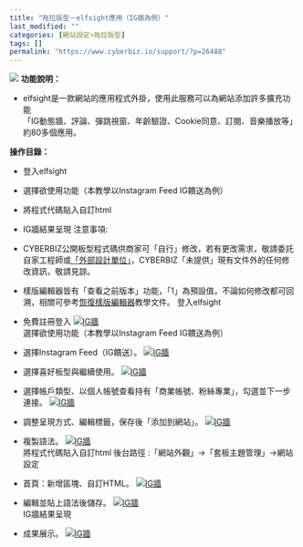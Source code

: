 ```yaml
---
title: "拖拉版型－elfsight應用（IG牆為例）"
last_modified: ""
categories: [網站設定>拖拉版型]
tags: []
permalink: "https://www.cyberbiz.io/support/?p=26488"
---
```


![](https://www.cyberbiz.io/support/wp-content/uploads/2021/08/全版本.png)
**功能說明：**  

* elfsight是一款網站的應用程式外掛，使用此服務可以為網站添加許多擴充功能  
「IG動態牆、評論、彈跳視窗、年齡驗證、Cookie同意、訂閱、音樂播放等」約80多個應用。

**操作目錄：**

* 登入elfsight
* 選擇欲使用功能（本教學以Instagram Feed IG饋送為例）
* 將程式代碼貼入自訂html
* IG牆結果呈現
注意事項:  

* CYBERBIZ公開板型程式碼供商家可「自行」修改，若有更改需求，敬請委託自家工程師或[「外部設計單位」](https://forms.zohopublic.com/mmcyberbiz/form/Untitled6/formperma/GH2VhOn36W5ZHXJcHiSLpuwS_4Vef-arjktpJ0VT_Y0)，CYBERBIZ「未提供」現有文件外的任何修改資訊，敬請見諒。
* 樣版編輯器皆有「查看之前版本」功能，「1」為預設值，不論如何修改都可回溯，相關可參考[恢復樣版編輯器](https://www.cyberbiz.io/support/?p=16146)教學文件。
登入elfsight

* 免費註冊登入
[![IG牆](https://www.cyberbiz.io/support/wp-content/uploads/IG牆1.png)](https://www.cyberbiz.io/support/wp-content/uploads/IG牆1.png)  
選擇欲使用功能（本教學以Instagram Feed IG饋送為例）

* 選擇Instagram Feed（IG饋送）。
[![IG牆](https://www.cyberbiz.io/support/wp-content/uploads/IG牆2.png)](https://www.cyberbiz.io/support/wp-content/uploads/IG牆2.png)  

* 選擇喜好板型與繼續使用。
[![IG牆](https://www.cyberbiz.io/support/wp-content/uploads/IG牆3.png)](https://www.cyberbiz.io/support/wp-content/uploads/IG牆3.png)  

* 選擇帳戶類型、以個人帳號查看持有「商業帳號、粉絲專業」，勾選並下一步連接。
[![IG牆](https://www.cyberbiz.io/support/wp-content/uploads/IG牆4.png)](https://www.cyberbiz.io/support/wp-content/uploads/IG牆4.png)  

* 調整呈現方式、編輯標籤，保存後「添加到網站」。
[![IG牆](https://www.cyberbiz.io/support/wp-content/uploads/IG牆5.png)](https://www.cyberbiz.io/support/wp-content/uploads/IG牆5.png)  

* 複製語法。
[![IG牆](https://www.cyberbiz.io/support/wp-content/uploads/IG牆6.png)](https://www.cyberbiz.io/support/wp-content/uploads/IG牆6.png)  
將程式代碼貼入自訂html 後台路徑 :「網站外觀」→「套板主題管理」→網站設定  


* 首頁：新增區塊、自訂HTML。
[![IG牆](https://www.cyberbiz.io/support/wp-content/uploads/IG牆7.png)](https://www.cyberbiz.io/support/wp-content/uploads/IG牆7.png)  

* 編輯並貼上語法後儲存。
[![IG牆](https://www.cyberbiz.io/support/wp-content/uploads/IG牆8.png)](https://www.cyberbiz.io/support/wp-content/uploads/IG牆8.png)  
IG牆結果呈現

* 成果展示。
[![IG牆](https://www.cyberbiz.io/support/wp-content/uploads/IG牆9.png)](https://www.cyberbiz.io/support/wp-content/uploads/IG牆9.png)  

